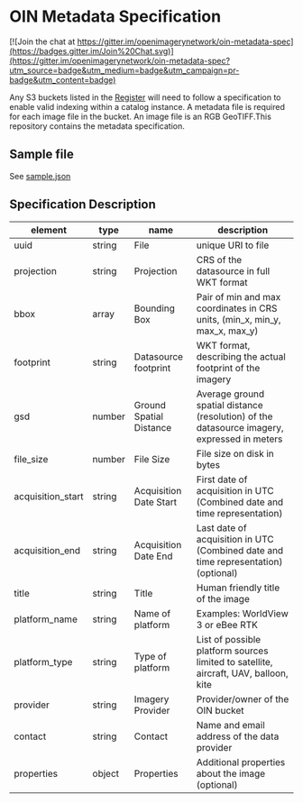 # OIN Metadata Specification

[![Join the chat at https://gitter.im/openimagerynetwork/oin-metadata-spec](https://badges.gitter.im/Join%20Chat.svg)](https://gitter.im/openimagerynetwork/oin-metadata-spec?utm_source=badge&utm_medium=badge&utm_campaign=pr-badge&utm_content=badge)

Any S3 buckets listed in the [Register](https://github.com/openimagerynetwork/register) will need to follow a specification to enable valid indexing within a catalog instance. A metadata file is required for each image file in the bucket. An image file is an RGB GeoTIFF.This repository contains the metadata specification. 

## Sample file

See [sample.json](sample.json)

## Specification Description 

| element | type | name | description | 
| --- | --- | --- | --- | 
| uuid | string | File | unique URI to file | 
| projection | string | Projection | CRS of the datasource in full WKT format | 
| bbox | array | Bounding Box | Pair of min and max coordinates in CRS units, (min_x, min_y, max_x, max_y) | 
| footprint | string | Datasource footprint | WKT format, describing the actual footprint of the imagery | 
| gsd | number | Ground Spatial Distance | Average ground spatial distance (resolution) of the datasource imagery, expressed in meters | 
| file_size | number | File Size | File size on disk in bytes | 
| acquisition_start | string | Acquisition Date Start | First date of acquisition in UTC (Combined date and time representation) | 
| acquisition_end | string | Acquisition Date End | Last date of acquisition in UTC (Combined date and time representation) (optional) | 
| title | string | Title | Human friendly title of the image | 
| platform_name | string | Name of platform | Examples: WorldView 3 or eBee RTK | 
| platform_type | string | Type of platform | List of possible platform sources limited to satellite, aircraft, UAV, balloon, kite |  
| provider | string | Imagery Provider | Provider/owner of the OIN bucket | 
| contact | string | Contact | Name and email address of the data provider | 
| properties | object | Properties | Additional properties about the image (optional) | 

